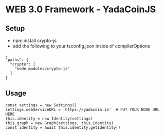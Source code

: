 # WEB 3.0 Framework - YadaCoinJS

## Setup
 - npm install crypto-js
 - add the following to your tsconfig.json inside of compilerOptions
```
,
"paths": {
  "crypto": [
    "node_modules/crypto-js"
  ]
}
```

## Usage
```
const settings = new Settings()
settings.webServiceURL = 'https://yadacoin.io'  # PUT YOUR NODE URL HERE
this.identity = new Identity(settings)
this.graph = new Graph(settings, this.identity)
const identity = await this.identity.getIdentity()
```